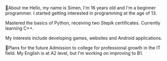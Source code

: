 👋About me
Hello, my name is Simen, I'm 16 years old and I'm a beginner programmer. I started getting interested in programming at the age of 13.

Mastered the basics of Python, receiving two Stepik certificates. Currently learning C++.

My interests include developing games, websites and Android applications.

🌱Plans for the future
Admission to college for professional growth in the IT field.
My English is at A2 level, but I'm working on improving to B1.
